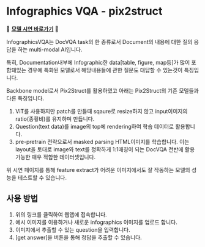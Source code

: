 # Infographics VQA - pix2struct


🚀 **[모델 시연 바로가기](https://app-test-hapfsdaay6yfrirfdoagqg.streamlit.app/)** 🚀

InfographicsVQA는 DocVQA task의 한 종류로서 Document의 내용에 대한 질의 응답을 하는 multi-modal AI입니다.

특히, Documentation내부에 Infographic한 data[table, figure, map등]가 많이 포함돼있는 경우에 특화된 모델로서 해당내용들에 관한 질문도 대답할 수 있는것이 특징입니다.

Backbone model로서 Pix2Struct를 활용하였고 아래는 Pix2Struct의 기존 모델들과 다른 특징입니다.
1. ViT를 사용하지만 patch를 만들때 sqaure로 resize하지 않고 input이미지의 ratio(종횡비)를 유지하며 만듭니다.
2. Question(text data)를 image의 top에 rendering하여 학습 데이터로 활용합니다.
3. pre-pretrain 전략으로서 masked parsing HTML이미지를 학습합니다.
     이는 layout을 토대로 image와 text를 정확하게 1:1매칭이 되는 DocVQA 전반에 활용가능한 매우 적합한 데이터셋입니다.

위 시연 페이지를 통해 feature extract가 어려운 이미지에서도 잘 작동하는 모델의 성능을 테스트할 수 있습니다.

## 사용 방법

1. 위의 링크를 클릭하여 웹앱에 접속합니다.
2. 예시 이미지를 이용하거나 새로운 infographics 이미지를 업로드 합니다.
3. 이미지에서 추출할 수 있는 question을 입력합니다.
4. [get answer]을 버튼을 통해 정답을 추출할 수 있습니다.
